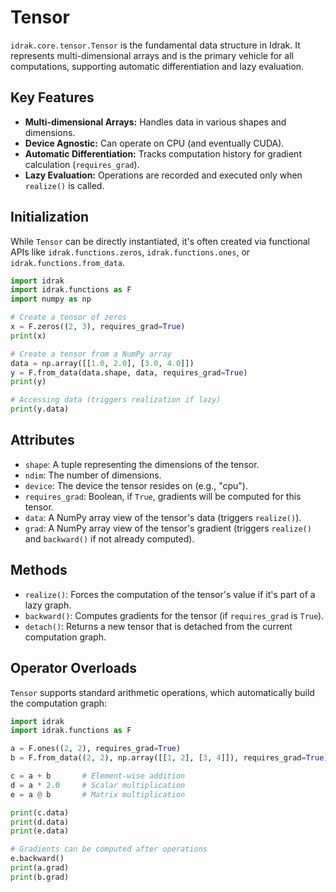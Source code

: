 # Tensor

`idrak.core.tensor.Tensor` is the fundamental data structure in Idrak. It represents multi-dimensional arrays and is the primary vehicle for all computations, supporting automatic differentiation and lazy evaluation.

## Key Features

*   **Multi-dimensional Arrays:** Handles data in various shapes and dimensions.
*   **Device Agnostic:** Can operate on CPU (and eventually CUDA).
*   **Automatic Differentiation:** Tracks computation history for gradient calculation (`requires_grad`).
*   **Lazy Evaluation:** Operations are recorded and executed only when `realize()` is called.

## Initialization

While `Tensor` can be directly instantiated, it's often created via functional APIs like `idrak.functions.zeros`, `idrak.functions.ones`, or `idrak.functions.from_data`.

```python
import idrak
import idrak.functions as F
import numpy as np

# Create a tensor of zeros
x = F.zeros((2, 3), requires_grad=True)
print(x)

# Create a tensor from a NumPy array
data = np.array([[1.0, 2.0], [3.0, 4.0]])
y = F.from_data(data.shape, data, requires_grad=True)
print(y)

# Accessing data (triggers realization if lazy)
print(y.data)
```

## Attributes

*   `shape`: A tuple representing the dimensions of the tensor.
*   `ndim`: The number of dimensions.
*   `device`: The device the tensor resides on (e.g., "cpu").
*   `requires_grad`: Boolean, if `True`, gradients will be computed for this tensor.
*   `data`: A NumPy array view of the tensor's data (triggers `realize()`).
*   `grad`: A NumPy array view of the tensor's gradient (triggers `realize()` and `backward()` if not already computed).

## Methods

*   `realize()`: Forces the computation of the tensor's value if it's part of a lazy graph.
*   `backward()`: Computes gradients for the tensor (if `requires_grad` is `True`).
*   `detach()`: Returns a new tensor that is detached from the current computation graph.

## Operator Overloads

`Tensor` supports standard arithmetic operations, which automatically build the computation graph:

```python
import idrak
import idrak.functions as F

a = F.ones((2, 2), requires_grad=True)
b = F.from_data((2, 2), np.array([[1, 2], [3, 4]]), requires_grad=True)

c = a + b       # Element-wise addition
d = a * 2.0     # Scalar multiplication
e = a @ b       # Matrix multiplication

print(c.data)
print(d.data)
print(e.data)

# Gradients can be computed after operations
e.backward()
print(a.grad)
print(b.grad)
```

